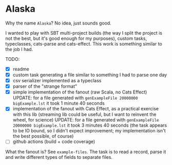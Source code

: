 # Alaska

Why the name `Alaska`? No idea, just sounds good.

I wanted to play with SBT multi-project builds (the way I split the project is not the best, but it's good enough for my
purposes), custom tasks, typeclasses, cats-parse and cats-effect.
This work is something similar to the job I had.

TODO:
- [x] readme
- [x] custom task generating a file similar to something I had to parse one day
- [x] csv serializer implemented as a typeclass
- [x] parser of the "strange format"
- [x] simple implementation of the fanout (raw Scala, no Cats Effect) UPDATE: for a file
generated with `genExampleFile 20000000 bigExample.lst` it took 1 minute 40 seconds
- [x] implementation of the fanout with Cats Effect, as a practical exercise with this lib
(streaming lib could be useful, but I want to reinvent the wheel, for science) UPDATE: for a file
  generated with `genExampleFile 20000000 bigExample.lst` it took 3 minutes 40 seconds (the task appears to be IO bound,
so I didn't expect improvement; my implementation isn't the best possible, of course)
- [ ] github actions (build + code coverage)

What the fanout is? See `example-files`. The task is to read a record, parse it and write different types of fields to
separate files.
